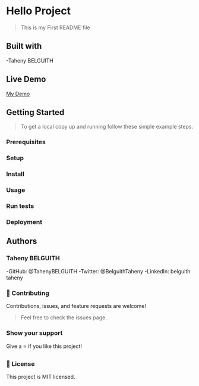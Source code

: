 # Hello Project

> This is my First README file

## Built with

-Taheny BELGUITH

## Live Demo

[My Demo](https://)

## Getting Started

> To get a local copy up and running follow these simple example steps.

### Prerequisites

### Setup

### Install

### Usage

### Run tests

### Deployment

## Authors

### Taheny BELGUITH

-GitHub: @TahenyBELGUITH
-Twitter: @BelguithTaheny
-LinkedIn: belguith taheny

### 🤝 Contributing

Contributions, issues, and feature requests are welcome!

> Feel free to check the issues page.

### Show your support

Give a ⭐️ if you like this project!

### 📝 License

This project is MIT licensed.
